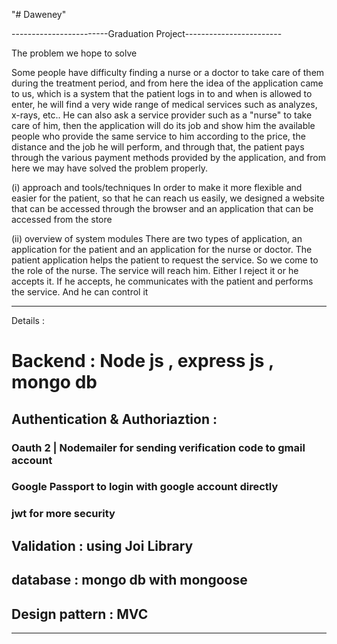 "# Daweney"

------------------------Graduation Project------------------------

The problem we hope to solve

Some people have difficulty finding a nurse or a doctor to take care of them during the treatment period, and from here the idea of ​​​​the application came to us, which is a system that the patient logs in to and when is allowed to enter, he will find a very wide range of medical services such as analyzes, x-rays, etc.. He can also ask a service provider such as a "nurse" to take care of him, then the application will do its job and show him the available people who provide the same service to him according to the price, the distance and the job he will perform, and through that, the patient pays through the various payment methods provided by the application, and from here we may have solved the problem properly.

(i) approach and tools/techniques In order to make it more flexible and easier for the patient, so that he can reach us easily, we designed a website that can be accessed through the browser and an application that can be accessed from the store

(ii) overview of system modules There are two types of application, an application for the patient and an application for the nurse or doctor. The patient application helps the patient to request the service. So we come to the role of the nurse. The service will reach him. Either I reject it or he accepts it. If he accepts, he communicates with the patient and performs the service. And he can control it

-----------------------------------------------------------------------------------------

Details : 

# Backend : Node js , express js  , mongo db 
## Authentication & Authoriaztion :  
### Oauth 2 | Nodemailer for sending verification code to gmail account 
### Google Passport to login with google account directly 
### jwt for more security
## Validation : using Joi Library
## database  : mongo db with mongoose 
## Design pattern : MVC
----------------


